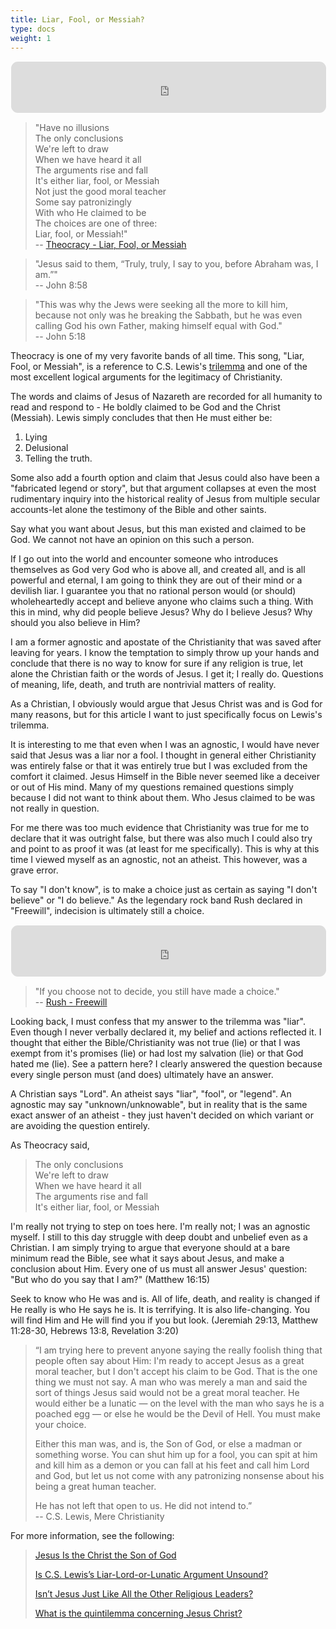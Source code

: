 ```yaml
---
title: Liar, Fool, or Messiah?
type: docs
weight: 1
---
```


<!-- Spotify -->
<iframe 
	style="border-radius: 12px; border: 0.1px solid white;" 
	src="https://open.spotify.com/embed/track/5IXfKaC9qMaTBZDVS0hQ67?utm_source=generator"
	width="100%" 
	height="82" 
	allow="autoplay; clipboard-write; encrypted-media; fullscreen; picture-in-picture" 
	loading="lazy">
</iframe>

> "Have no illusions  
> The only conclusions  
> We're left to draw  
> When we have heard it all  
> The arguments rise and fall  
> It's either liar, fool, or Messiah  
> Not just the good moral teacher  
> Some say patronizingly  
> With who He claimed to be  
> The choices are one of three:  
> Liar, fool, or Messiah!"  
> -- [Theocracy - Liar, Fool, or Messiah](https://open.spotify.com/track/6EzVRnzx6WdFbZu83yqPzH)


> "Jesus said to them, “Truly, truly, I say to you, before Abraham was, I am.”"  
> -- John 8:58

> "This was why the Jews were seeking all the more to kill him, because not only was he breaking the Sabbath, but he was even calling God his own Father, making himself equal with God."  
> -- John 5:18

Theocracy is one of my very favorite bands of all time. This song, "Liar, Fool, or Messiah", is a reference to C.S. Lewis's [trilemma](https://en.wikipedia.org/wiki/Lewis%27s_trilemma) and one of the most excellent logical arguments for the legitimacy of Christianity. 

The words and claims of Jesus of Nazareth are recorded for all humanity to read and respond to - He boldly claimed to be God and the Christ (Messiah). Lewis simply concludes that then He must either be: 
1. Lying
2. Delusional
3. Telling the truth.

Some also add a fourth option and claim that Jesus could also have been a "fabricated legend or story", but that argument collapses at even the most rudimentary inquiry into the historical reality of Jesus from multiple secular accounts-let alone the testimony of the Bible and other saints. 

Say what you want about Jesus, but this man existed and claimed to be God. We cannot not have an opinion on this such a person. 

If I go out into the world and encounter someone who introduces themselves as God very God who is above all, and created all, and is all powerful and eternal, I am going to think they are out of their mind or a devilish liar. I guarantee you that no rational person would (or should) wholeheartedly accept and believe anyone who claims such a thing. With this in mind, why did people believe Jesus? Why do I believe Jesus? Why should you also believe in Him?

I am a former agnostic and apostate of the Christianity that was saved after leaving for years. I know the temptation to simply throw up your hands and conclude that there is no way to know for sure if any religion is true, let alone the Christian faith or the words of Jesus. I get it; I really do. Questions of meaning, life, death, and truth are nontrivial matters of reality.

As a Christian, I obviously would argue that Jesus Christ was and is God for many reasons, but for this article I want to just specifically focus on Lewis's trilemma. 

It is interesting to me that even when I was an agnostic, I would have never said that Jesus was a liar nor a fool. I thought in general either Christianity was entirely false or that it was entirely true but I was excluded from the comfort it claimed. Jesus Himself in the Bible never seemed like a deceiver or out of His mind. Many of my questions remained questions simply because I did not want to think about them. Who Jesus claimed to be was not really in question.

For me there was too much evidence that Christianity was true for me to declare that it was outright false, but there was also much I could also try and point to as proof it was (at least for me specifically). This is why at this time I viewed myself as an agnostic, not an atheist. This however, was a grave error. 

To say "I don't know", is to make a choice just as certain as saying "I don't believe" or "I do believe." As the legendary rock band Rush declared in "Freewill", indecision is ultimately still a choice.
>
<!-- Spotify -->
<iframe 
	style="border-radius: 12px; border: 0.1px solid white;" 
	src="https://open.spotify.com/embed/track/2dsqnmDSGuFDGd9a5qrefX?utm_source=generator"
	width="100%" 
	height="82" 
	allow="autoplay; clipboard-write; encrypted-media; fullscreen; picture-in-picture" 
	loading="lazy">
</iframe>

> "If you choose not to decide, you still have made a choice."  
> -- [Rush - Freewill](https://open.spotify.com/track/5IXfKaC9qMaTBZDVS0hQ67?utm_source=generato)

Looking back, I must confess that my answer to the trilemma was "liar". Even though I never verbally declared it, my belief and actions reflected it. I thought that either the Bible/Christianity was not true (lie) or that I was exempt from it's promises (lie) or had lost my salvation (lie) or that God hated me (lie). See a pattern here? I clearly answered the question because every single person must (and does) ultimately have an answer.

A Christian says "Lord". An atheist says "liar", "fool", or "legend". An agnostic may say "unknown/unknowable", but in reality that is the same exact answer of an atheist - they just haven't decided on which variant or are avoiding the question entirely.

As Theocracy said, 
> The only conclusions  
> We're left to draw  
> When we have heard it all  
> The arguments rise and fall  
> It's either liar, fool, or Messiah  

I'm really not trying to step on toes here. I'm really not; I was an agnostic myself. I still to this day struggle with deep doubt and unbelief even as a Christian. I am simply trying to argue that everyone should at a bare minimum read the Bible, see what it says about Jesus, and make a conclusion about Him. Every one of us must all answer Jesus' question: "But who do you say that I am?" (Matthew 16:15)

Seek to know who He was and is. All of life, death, and reality is changed if He really is who He says he is. It is terrifying. It is also life-changing. You will find Him and He will find you if you but look. (Jeremiah 29:13, Matthew 11:28-30, Hebrews 13:8, Revelation 3:20)

> “I am trying here to prevent anyone saying the really foolish thing that people often say about Him: I'm ready to accept Jesus as a great moral teacher, but I don't accept his claim to be God. That is the one thing we must not say. A man who was merely a man and said the sort of things Jesus said would not be a great moral teacher. He would either be a lunatic — on the level with the man who says he is a poached egg — or else he would be the Devil of Hell. You must make your choice.
>
> Either this man was, and is, the Son of God, or else a madman or something worse. You can shut him up for a fool, you can spit at him and kill him as a demon or you can fall at his feet and call him Lord and God, but let us not come with any patronizing nonsense about his being a great human teacher. 
>
> He has not left that open to us. He did not intend to.”  
> -- C.S. Lewis, Mere Christianity
 
For more information, see the following:
> [Jesus Is the Christ the Son of God](https://www.desiringgod.org/messages/jesus-is-the-christ-the-son-of-god)
>
> [Is C.S. Lewis’s Liar-Lord-or-Lunatic Argument Unsound? ](https://www.thegospelcoalition.org/blogs/justin-taylor/is-c-s-lewiss-liar-lord-or-lunatic-argument-unsound/)
>
> [Isn’t Jesus Just Like All the Other Religious Leaders?](https://www.cslewisinstitute.org/resources/isnt-jesus-just-like-all-the-other-religious-leaders/)
>
> [What is the quintilemma concerning Jesus Christ?](https://www.gotquestions.org/quintilemma.html)

<script src="https://static.esvmedia.org/crossref/crossref.min.js" type="text/javascript"></script>
